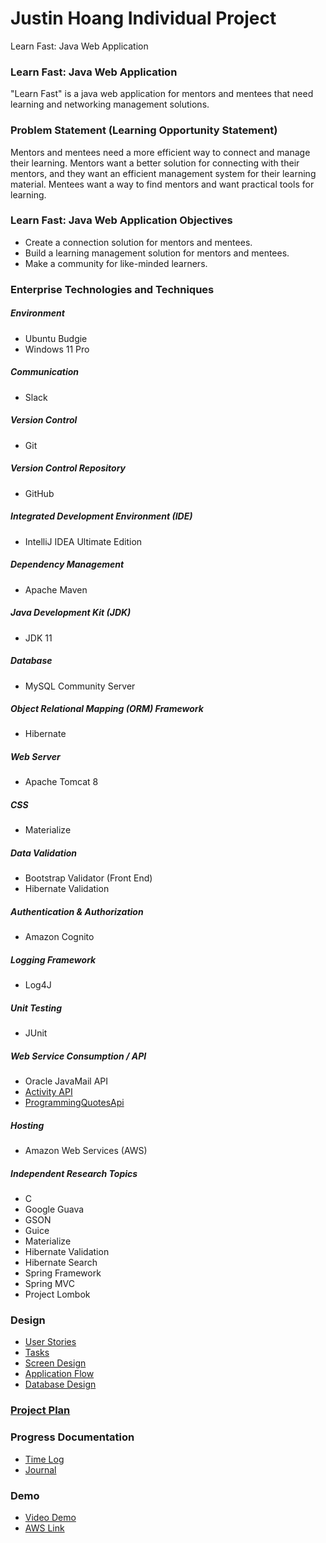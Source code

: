 # Justin Hoang Individual Project
Learn Fast: Java Web Application

### Learn Fast: Java Web Application
"Learn Fast" is a java web application for mentors and mentees that need learning and networking management solutions.

### Problem Statement (Learning Opportunity Statement)
Mentors and mentees need a more efficient way to connect and manage their learning. Mentors want a better solution for connecting with their mentors, and they want an efficient management system for their learning material. Mentees want a way to find mentors and want practical tools for learning.

### Learn Fast: Java Web Application Objectives
* Create a connection solution for mentors and mentees.
* Build a learning management solution for mentors and mentees.
* Make a community for like-minded learners.

### Enterprise Technologies and Techniques

##### Environment
* Ubuntu Budgie
* Windows 11 Pro

##### Communication
* Slack 

##### Version Control
* Git

##### Version Control Repository
* GitHub

##### Integrated Development Environment (IDE)
* IntelliJ IDEA Ultimate Edition

##### Dependency Management
* Apache Maven

##### Java Development Kit (JDK)
* JDK 11

##### Database
* MySQL Community Server

##### Object Relational Mapping (ORM) Framework
* Hibernate

##### Web Server
* Apache Tomcat 8

##### CSS
* Materialize

##### Data Validation
* Bootstrap Validator (Front End)
* Hibernate Validation

##### Authentication & Authorization
* Amazon Cognito

##### Logging Framework
* Log4J

##### Unit Testing
* JUnit

##### Web Service Consumption / API
* Oracle JavaMail API
* [Activity API](https://www.boredapi.com/api/activity/)
* [ProgrammingQuotesApi](https://programming-quotes-api.herokuapp.com/quotes/random)

##### Hosting
* Amazon Web Services (AWS)

##### Independent Research Topics
* C
* Google Guava
* GSON
* Guice
* Materialize
* Hibernate Validation
* Hibernate Search
* Spring Framework
* Spring MVC
* Project Lombok

### Design

* [User Stories](design-documents/user-stories.md)
* [Tasks](design-documents/tasks.md)
* [Screen Design](design-documents/screen-designs.md)
* [Application Flow](design-documents/application-flow.md)
* [Database Design](design-documents/database-diagram.png)

### [Project Plan](project-plan.md)

### Progress Documentation

* [Time Log](time-log.md)
* [Journal](journal.md)

### Demo

* [Video Demo](https://youtu.be/YusEjb0OHmA)
* [AWS Link](https://justinhoang-learnfast.us-east-2.elasticbeanstalk.com/)